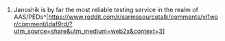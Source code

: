 1. Janoshik is by far the most reliable testing service in the realm of AAS/PEDs^[https://www.reddit.com/r/sarmssourcetalk/comments/vi1wor/comment/idaf9rd/?utm_source=share&utm_medium=web2x&context=3]